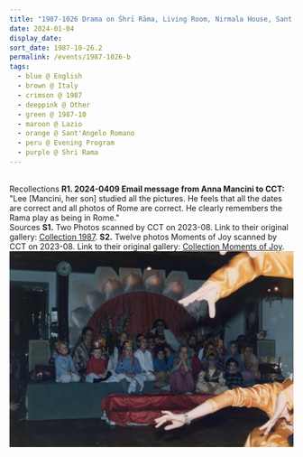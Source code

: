```yaml
---
title: "1987-1026 Drama on Śhrī Rāma, Living Room, Nirmala House, Sant'Angelo Romano (7 kms N of Guidonia), Lazio, Italy (date to be confirmed)"
date: 2024-01-04
display_date: 
sort_date: 1987-10-26.2
permalink: /events/1987-1026-b
tags:
  - blue @ English
  - brown @ Italy
  - crimson @ 1987
  - deeppink @ Other
  - green @ 1987-10
  - maroon @ Lazio
  - orange @ Sant'Angelo Romano
  - peru @ Evening Program
  - purple @ Shri Rama
---
```


<br>

<wave-list>
  <list-title color="DarkSeaGreen" width="65"> Recollections</list-title>
  <list-item color="BlanchedAlmond" width="280"><b>R1. 2024-0409 Email message from Anna Mancini to CCT:</b> "Lee [Mancini, her son] studied all the pictures. He feels that all the dates are correct and all photos of Rome are correct. He clearly remembers the Rama play as being in Rome."</list-item>
</wave-list>

<br>

<wave-list>
  <list-title color="DarkSeaGreen" width="40">Sources</list-title>
  <list-item color="BlanchedAlmond"  width="280"><b>S1.</b> Two Photos scanned by CCT on 2023-08. Link to their original gallery: <a href="https://eternalmoments.smugmug.com/Collections/Anna-Mancini-Collection/1987/">Collection 1987</a>.</list-item>
  <list-item color="Lavender"  width="280"><b>S2.</b> Twelve photos Moments of Joy scanned by CCT on 2023-08. Link to their original gallery: <a href="https://eternalmoments.smugmug.com/Collections/Anna-Mancini-Collection/Moments-of-Joy">Collection Moments of Joy</a>.</list-item>
</wave-list>

<div style="text-align: center"><img src="/images/1987-1027_Drama_on_Shri_Rama,_Living Room,_Nirmala_House,_Sant'Angelo_Romano_(7_kms_N_of_Guidonia)_Lazio,_Italy_01_(from_tif)_(Anna_Mancini_Collection).jpg" /></div>